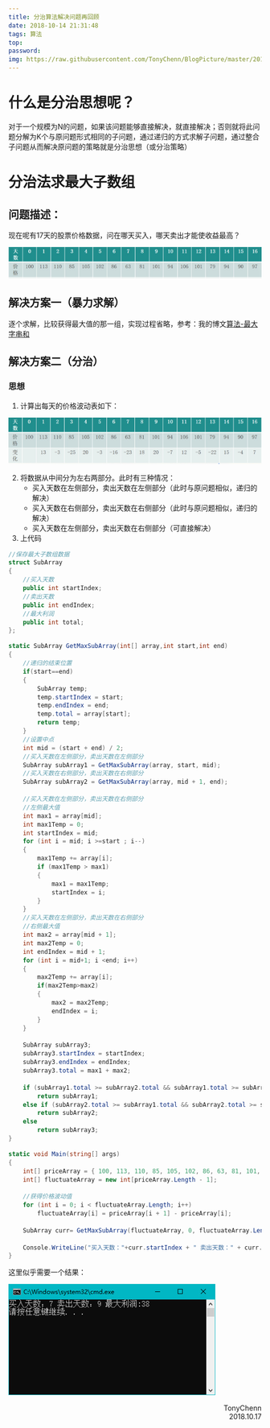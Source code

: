 ```yaml
---
title: 分治算法解决问题再回顾
date: 2018-10-14 21:31:48
tags: 算法
top:
password:
img: https://raw.githubusercontent.com/TonyChenn/BlogPicture/master/2018/10.14/icon.jpg
---
```


# 什么是分治思想呢？
对于一个规模为N的问题，如果该问题能够直接解决，就直接解决；否则就将此问题分解为K个与原问题形式相同的子问题，通过递归的方式求解子问题，通过整合子问题从而解决原问题的策略就是分治思想（或分治策略）

# 分治法求最大子数组
## 问题描述：
现在呢有17天的股票价格数据，问在哪天买入，哪天卖出才能使收益最高？

![problem](https://raw.githubusercontent.com/TonyChenn/BlogPicture/master/2018/10.14/problem.jpg)
## 解决方案一（暴力求解）
逐个求解，比较获得最大值的那一组，实现过程省略，参考：我的博文[算法-最大字串和](https://tonychenn.github.io/2017/11/02/算法-最大字串和/)

## 解决方案二（分治）
### 思想
1. 计算出每天的价格波动表如下：

![cal](https://raw.githubusercontent.com/TonyChenn/BlogPicture/master/2018/10.14/cal.jpg)

2. 将数据从中间分为左右两部分。此时有三种情况：
    - 买入天数在左侧部分，卖出天数在左侧部分（此时与原问题相似，递归的解决）
    - 买入天数在右侧部分，卖出天数在右侧部分（此时与原问题相似，递归的解决）
    - 买入天数在左侧部分，卖出天数在右侧部分（可直接解决）
3. 上代码
```csharp
//保存最大子数组数据
struct SubArray
{
    //买入天数
    public int startIndex;
    //卖出天数
    public int endIndex;
    //最大利润
    public int total;
};
```

```csharp
static SubArray GetMaxSubArray(int[] array,int start,int end)
{
    //递归的结束位置
    if(start==end)
    {
        SubArray temp;
        temp.startIndex = start;
        temp.endIndex = end;
        temp.total = array[start];
        return temp;
    }
    //设置中点
    int mid = (start + end) / 2;
    //买入天数在左侧部分，卖出天数在左侧部分
    SubArray subArray1 = GetMaxSubArray(array, start, mid);
    //买入天数在右侧部分，卖出天数在右侧部分
    SubArray subArray2 = GetMaxSubArray(array, mid + 1, end);

    //买入天数在左侧部分，卖出天数在右侧部分
    //左侧最大值
    int max1 = array[mid];
    int max1Temp = 0;
    int startIndex = mid;
    for (int i = mid; i >=start ; i--)
    {
        max1Temp += array[i];
        if (max1Temp > max1)
        {
            max1 = max1Temp;
            startIndex = i;
        }
    }
    //买入天数在左侧部分，卖出天数在右侧部分
    //右侧最大值
    int max2 = array[mid + 1];
    int max2Temp = 0;
    int endIndex = mid + 1;
    for (int i = mid+1; i <end; i++)
    {
        max2Temp += array[i];
        if(max2Temp>max2)
        {
            max2 = max2Temp;
            endIndex = i;
        }
    }

    SubArray subArray3;
    subArray3.startIndex = startIndex;
    subArray3.endIndex = endIndex;
    subArray3.total = max1 + max2;

    if (subArray1.total >= subArray2.total && subArray1.total >= subArray3.total)
        return subArray1;
    else if (subArray2.total >= subArray1.total && subArray2.total >= subArray3.total)
        return subArray2;
    else
        return subArray3;
}
```

```csharp
static void Main(string[] args)
{
    int[] priceArray = { 100, 113, 110, 85, 105, 102, 86, 63, 81, 101, 94, 106, 101, 79, 94 };
    int[] fluctuateArray = new int[priceArray.Length - 1];

    //获得价格波动值
    for (int i = 0; i < fluctuateArray.Length; i++)
        fluctuateArray[i] = priceArray[i + 1] - priceArray[i];

    SubArray curr= GetMaxSubArray(fluctuateArray, 0, fluctuateArray.Length-1);

    Console.WriteLine("买入天数："+curr.startIndex + " 卖出天数：" + curr.endIndex+1 + " 最大利润:" + curr.total);
}
```
这里似乎需要一个结果：

![result](https://raw.githubusercontent.com/TonyChenn/BlogPicture/master/2018/10.14/result.jpg)

<div align="right">TonyChenn</br>2018.10.17</div>


